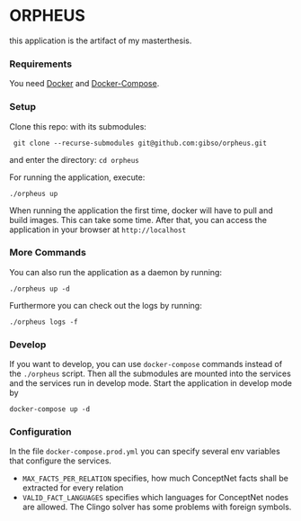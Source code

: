 # ORPHEUS
this application is the artifact of my masterthesis.

### Requirements
You need [Docker](https://docs.docker.com/install/linux/docker-ce/ubuntu/) and [Docker-Compose](https://docs.docker.com/compose/install/).

### Setup
Clone this repo: with its submodules:
```
 git clone --recurse-submodules git@github.com:gibso/orpheus.git
```
and enter the directory: `cd orpheus`

For running the application, execute:
```
./orpheus up
```
When running the application the first time, docker will have to pull and build images. This can take some time.
After that, you can access the application in your browser at `http://localhost`

### More Commands

You can also run the application as a daemon by running:
```
./orpheus up -d
```

Furthermore you can check out the logs by running:

```
./orpheus logs -f
```

### Develop

If you want to develop, you can use `docker-compose` commands instead of the `./orpheus` script. Then all the submodules are mounted into the services and the services run in develop mode.
Start the application in develop mode by
```
docker-compose up -d
```


### Configuration
In the file `docker-compose.prod.yml` you can specify several env variables that configure the services.
* `MAX_FACTS_PER_RELATION` specifies, how much ConceptNet facts shall be extracted for every relation
* `VALID_FACT_LANGUAGES` specifies which languages for ConceptNet nodes are allowed. The Clingo solver has some problems with foreign symbols.